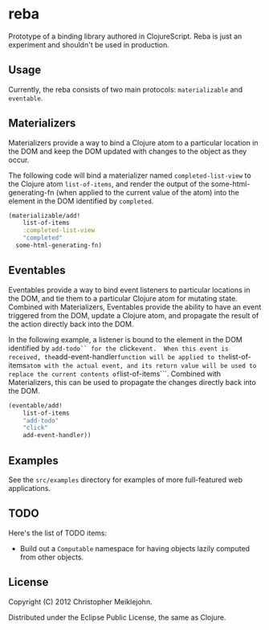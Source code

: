 # reba

Prototype of a binding library authored in ClojureScript.  Reba is just an experiment and shouldn't be used in production.

## Usage

Currently, the reba consists of two main protocols: ```materializable```
and ```eventable```.

## Materializers

Materializers provide a way to bind a Clojure atom to a particular location in the DOM and keep the DOM updated with changes to the object as they occur.

The following code will bind a materializer named ```completed-list-view``` to the Clojure atom ```list-of-items```, and render the output of the some-html-generating-fn (when applied to the current value of the atom) into the element in the DOM identified by ```completed```.

```clojure
(materializable/add!
	list-of-items
	:completed-list-view
	"completed"
  some-html-generating-fn)
```

## Eventables

Eventables provide a way to bind event listeners to particular locations in the DOM, and tie them to a particular Clojure atom for mutating state.  Combined with Materializers, Eventables provide the ability to have an event triggered from the DOM, update a Clojure atom, and propagate the result of the action directly back into the DOM.

In the following example, a listener is bound to the element in the DOM identified by ```add-todo`` for the ```click``` event.  When this event is received, the ```add-event-handler``` function will be applied to the ```list-of-items``` atom with the actual event, and its return value will be used to replace the current contents of ```list-of-items```.  Combined with Materializers, this can be used to propagate the changes directly back into the DOM.

```clojure
(eventable/add!
	list-of-items
	"add-todo"
	"click"
	add-event-handler))
```

## Examples

See the ```src/examples``` directory for examples of more full-featured web applications.

## TODO

Here's the list of TODO items:

* Build out a ```Computable``` namespace for having objects lazily
  computed from other objects.

## License

Copyright (C) 2012 Christopher Meiklejohn.

Distributed under the Eclipse Public License, the same as Clojure.
